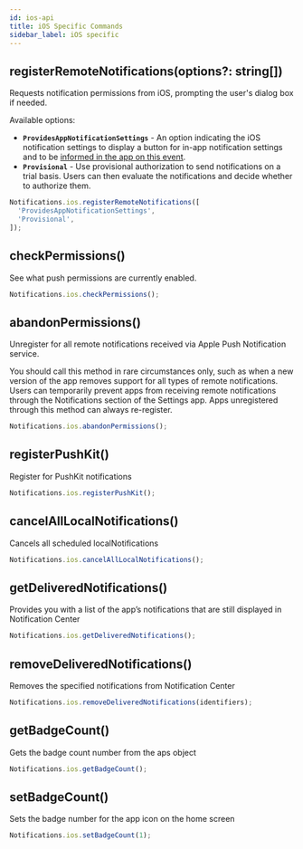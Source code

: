 ```yaml
---
id: ios-api
title: iOS Specific Commands
sidebar_label: iOS specific
---
```


## registerRemoteNotifications(options?: string[])
Requests notification permissions from iOS, prompting the user's dialog box if needed.

Available options:
- **`ProvidesAppNotificationSettings`** - An option indicating the iOS notification settings to display a button for in-app notification settings and to be [informed in the app on this event](ios-events.md#appNotificationSettingsLinked).
- **`Provisional`** - Use provisional authorization to send notifications on a trial basis. Users can then evaluate the notifications and decide whether to authorize them.


```js
Notifications.ios.registerRemoteNotifications([
  'ProvidesAppNotificationSettings',
  'Provisional',
]);
```

## checkPermissions()
See what push permissions are currently enabled.

```js
Notifications.ios.checkPermissions();
```

## abandonPermissions()
Unregister for all remote notifications received via Apple Push Notification service.

You should call this method in rare circumstances only, such as when a new version of the app removes support for all types of remote notifications. Users can temporarily prevent apps from receiving remote notifications through the Notifications section of the Settings app. Apps unregistered through this method can always re-register.

```js
Notifications.ios.abandonPermissions();
```

## registerPushKit()
Register for PushKit notifications

```js
Notifications.ios.registerPushKit();
```

## cancelAllLocalNotifications()
Cancels all scheduled localNotifications

```js
Notifications.ios.cancelAllLocalNotifications();
```

## getDeliveredNotifications()
Provides you with a list of the app’s notifications that are still displayed in Notification Center

```js
Notifications.ios.getDeliveredNotifications();
```

## removeDeliveredNotifications()
Removes the specified notifications from Notification Center

```js
Notifications.ios.removeDeliveredNotifications(identifiers);
```

## getBadgeCount()
Gets the badge count number from the aps object

```js
Notifications.ios.getBadgeCount();
```

## setBadgeCount()
Sets the badge number for the app icon on the home screen

```js
Notifications.ios.setBadgeCount(1);
```